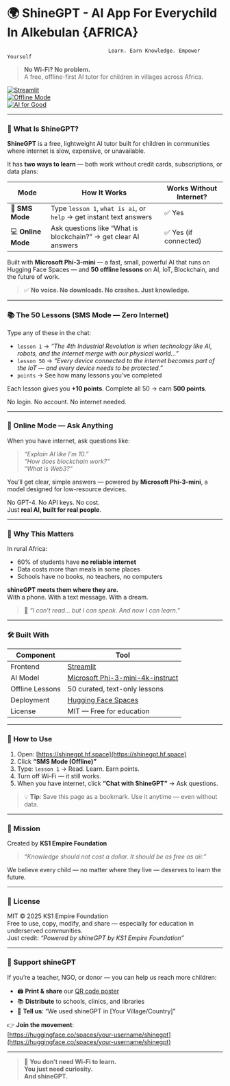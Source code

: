 # 🌍 ShineGPT - AI App For Everychild In Alkebulan {AFRICA}
                                     Learn. Earn Knowledge. Empower Yourself

> **No Wi-Fi? No problem.**  
> A free, offline-first AI tutor for children in villages across Africa.

[![Streamlit](https://img.shields.io/badge/Interface-Streamlit-blue)](https://streamlit.io)  
[![Offline Mode](https://img.shields.io/badge/SMS--Mode-Offline-green)](https://huggingface.co/spaces/your-username/shinegpt)  
[![AI for Good](https://img.shields.io/badge/Mission-Empower-Affordable)](https://huggingface.co/spaces/your-username/shinegpt)

---

### 🚀 What Is ShineGPT?

**ShineGPT** is a free, lightweight AI tutor built for children in communities where internet is slow, expensive, or unavailable.

It has **two ways to learn** — both work without credit cards, subscriptions, or data plans:

| Mode | How It Works | Works Without Internet? |
|------|--------------|--------------------------|
| 📱 **SMS Mode** | Type `lesson 1`, `what is ai`, or `help` → get instant text answers | ✅ Yes |
| 💻 **Online Mode** | Ask questions like “What is blockchain?” → get clear AI answers | ✅ Yes (if connected) |

Built with **Microsoft Phi-3-mini** — a fast, small, powerful AI that runs on Hugging Face Spaces — and **50 offline lessons** on AI, IoT, Blockchain, and the future of work.

> ✅ **No voice. No downloads. No crashes. Just knowledge.**

---

### 📚 The 50 Lessons (SMS Mode — Zero Internet)

Type any of these in the chat:

- `lesson 1` → *“The 4th Industrial Revolution is when technology like AI, robots, and the internet merge with our physical world...”*
- `lesson 50` → *“Every device connected to the internet becomes part of the IoT — and every device needs to be protected.”*
- `points` → See how many lessons you’ve completed

Each lesson gives you **+10 points**. Complete all 50 → earn **500 points**.

No login. No account. No internet needed.

---

### 💬 Online Mode — Ask Anything

When you have internet, ask questions like:

> _“Explain AI like I’m 10.”_  
> _“How does blockchain work?”_  
> _“What is Web3?”_

You’ll get clear, simple answers — powered by **Microsoft Phi-3-mini**, a model designed for low-resource devices.

No GPT-4. No API keys. No cost.  
Just **real AI, built for real people**.

---

### 🌱 Why This Matters

In rural Africa:
- 60% of students have **no reliable internet**
- Data costs more than meals in some places
- Schools have no books, no teachers, no computers

**shineGPT meets them where they are.**  
With a phone. With a text message. With a dream.

> 💬 *“I can’t read… but I can speak. And now I can learn.”*

---

### 🛠️ Built With

| Component | Tool |
|---------|------|
| Frontend | [Streamlit](https://streamlit.io) |
| AI Model | [Microsoft Phi-3-mini-4k-instruct](https://huggingface.co/microsoft/Phi-3-mini-4k-instruct) |
| Offline Lessons | 50 curated, text-only lessons |
| Deployment | [Hugging Face Spaces](https://huggingface.co/spaces) |
| License | MIT — Free for education |

---

### 📲 How to Use

1. Open: [https://shinegpt.hf.space](https://shinegpt.hf.space)  
2. Click **“SMS Mode (Offline)”**  
3. Type: `lesson 1` → Read. Learn. Earn points.  
4. Turn off Wi-Fi — it still works.  
5. When you have internet, click **“Chat with ShineGPT”** → Ask questions.

> 💡 **Tip**: Save this page as a bookmark. Use it anytime — even without data.

---

### 🙌 Mission

Created by **KS1 Empire Foundation**  
> _“Knowledge should not cost a dollar. It should be as free as air.”_

We believe every child — no matter where they live — deserves to learn the future.

---

### 📜 License

MIT © 2025 KS1 Empire Foundation  
Free to use, copy, modify, and share — especially for education in underserved communities.  
Just credit: _“Powered by shineGPT by KS1 Empire Foundation”_

---

### 📩 Support shineGPT

If you’re a teacher, NGO, or donor — you can help us reach more children:

- 🖨️ **Print & share** our [QR code poster](https://huggingface.co/spaces/your-username/shinegpt)  
- 📚 **Distribute** to schools, clinics, and libraries  
- 💬 **Tell us**: “We used shineGPT in [Your Village/Country]”

👉 **Join the movement**:  
[https://huggingface.co/spaces/your-username/shinegpt](https://huggingface.co/spaces/your-username/shinegpt)

---

> 🌟 **You don’t need Wi-Fi to learn.  
> You just need curiosity.  
> And shineGPT.**
